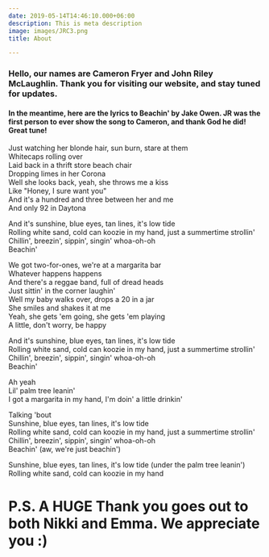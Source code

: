 ```yaml
---
date: 2019-05-14T14:46:10.000+06:00
description: This is meta description
image: images/JRC3.png
title: About

---
```

### Hello, our names are Cameron Fryer and John Riley McLaughlin. Thank you for visiting our website, and stay tuned for updates. 

#### In the meantime, here are the lyrics to Beachin' by Jake Owen. JR was the first person to ever show the song to Cameron, and thank God he did! Great tune!

Just watching her blonde hair, sun burn, stare at them  
Whitecaps rolling over  
Laid back in a thrift store beach chair  
Dropping limes in her Corona  
Well she looks back, yeah, she throws me a kiss  
Like "Honey, I sure want you"  
And it's a hundred and three between her and me  
And only 92 in Daytona

And it's sunshine, blue eyes, tan lines, it's low tide  
Rolling white sand, cold can koozie in my hand, just a summertime strollin'  
Chillin', breezin', sippin', singin' whoa-oh-oh  
Beachin'

We got two-for-ones, we're at a margarita bar  
Whatever happens happens  
And there's a reggae band, full of dread heads  
Just sittin' in the corner laughin'  
Well my baby walks over, drops a 20 in a jar  
She smiles and shakes it at me  
Yeah, she gets 'em going, she gets 'em playing  
A little, don't worry, be happy

And it's sunshine, blue eyes, tan lines, it's low tide  
Rolling white sand, cold can koozie in my hand, just a summertime strollin'  
Chillin', breezin', sippin', singin' whoa-oh-oh  
Beachin'

Ah yeah  
Lil' palm tree leanin'  
I got a margarita in my hand, I'm doin' a little drinkin'

Talking 'bout  
Sunshine, blue eyes, tan lines, it's low tide  
Rolling white sand, cold can koozie in my hand, just a summertime strollin'  
Chillin', breezin', sippin', singin' whoa-oh-oh  
Beachin' (aw, we're just beachin')

Sunshine, blue eyes, tan lines, it's low tide (under the palm tree leanin')  
Rolling white sand, cold can koozie in my hand

# P.S. A HUGE Thank you goes out to both Nikki and Emma. We appreciate you :)